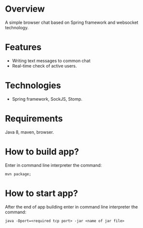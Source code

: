 # Overview
A simple browser chat based on Spring framework and websocket technology.

# Features
* Writing text messages to common chat
* Real-time check of active users.

# Technologies
* Spring framework, SockJS, Stomp.

# Requirements
  Java 8, maven, browser.

# How to build app?
  Enter in command line interpreter the command:
  ```
  mvn package;
  ```
  
# How to start app?
  After the end of app building enter in command line interpreter the command:
  ```
  java -Dport=<required tcp port> -jar <name of jar file>
  ```
